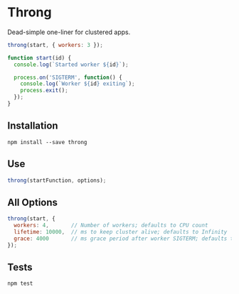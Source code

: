# Throng

Dead-simple one-liner for clustered apps.

```js
throng(start, { workers: 3 });

function start(id) {
  console.log(`Started worker ${id}`);

  process.on('SIGTERM', function() {
    console.log(`Worker ${id} exiting`);
    process.exit();
  });
}
```

## Installation

```
npm install --save throng
```

## Use

```js
throng(startFunction, options);
```

## All Options

```js
throng(start, {
  workers: 4,       // Number of workers; defaults to CPU count
  lifetime: 10000,  // ms to keep cluster alive; defaults to Infinity
  grace: 4000       // ms grace period after worker SIGTERM; defaults to 5000
});
```

## Tests

```
npm test
```
